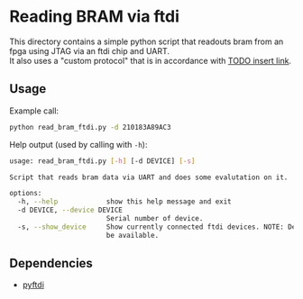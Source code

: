 # Reading BRAM via ftdi

This directory contains a simple python script that readouts bram from an fpga using JTAG via an ftdi chip and UART.  
It also uses a "custom protocol" that is in accordance with [TODO insert link]().  

## Usage

Example call:  

```bash
python read_bram_ftdi.py -d 210183A89AC3
```

Help output (used by calling with ```-h```):  

```bash
usage: read_bram_ftdi.py [-h] [-d DEVICE] [-s]

Script that reads bram data via UART and does some evalutation on it.

options:
  -h, --help            show this help message and exit
  -d DEVICE, --device DEVICE
                        Serial number of device.
  -s, --show_device     Show currently connected ftdi devices. NOTE: Devices occupied by Vivados Hardware Manager may not
                        be available.
```


## Dependencies

- [pyftdi](https://eblot.github.io/pyftdi/)
